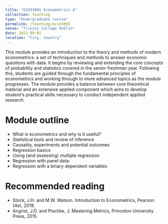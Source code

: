 ```yaml
---
title: "ECU33091 Econometrics A"
collection: teaching
type: "Undergraduate course"
permalink: /teaching/ecu33091
venue: "Trinity College Dublin"
date: 2022-09-01
location: "City, Country"
---
```


This module provides an introduction to the theory and methods of modern econometrics: a set of techniques and methods to answer economic questions with data. It begins by reviewing and extending the core concepts of probability and statistics covered in the senior freshman year. Following this, students are guided through the fundamental principles of econometrics and working through to more advanced topics as the module progresses. The module provides a balance between core theoretical material and an extensive applied component which aims to develop student's practical skills necessary to conduct independent applied research. 


Module outline
======
- What is econometrics and why is it useful?  
- Statistical tools and review of inference 
- Causality, experiments and potential outcomes 
- Regression basics 
- Using (and assessing) multiple regression 
- Regression with panel data: 
- Regression with a binary dependent variables 

Recommended reading 
======
- Stock, J.H. and M.W. Watson. Introduction to Econometrics, Pearson (4e), 2019.
- Angrist, J.D. and Pischke, J. Mastering Metrics, Princeton University Press, 2015
